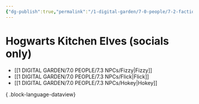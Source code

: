 ```yaml
---
{"dg-publish":true,"permalink":"/1-digital-garden/7-0-people/7-2-factions/07-2-18-hogwarts-kitchen-elves/","tags":["MOC","#house-elf"]}
---
```


# Hogwarts Kitchen Elves (socials only)

- [[1 DIGITAL GARDEN/7.0 PEOPLE/7.3 NPCs/Fizzy\|Fizzy]]
- [[1 DIGITAL GARDEN/7.0 PEOPLE/7.3 NPCs/Flick\|Flick]]
- [[1 DIGITAL GARDEN/7.0 PEOPLE/7.3 NPCs/Hokey\|Hokey]]

{ .block-language-dataview}

